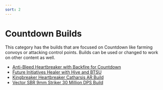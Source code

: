```yaml
---
sort: 2
---
```

# Countdown Builds

This category has the builds that are focused on Countdown like farming convoys
or attacking control points. Builds can be used or changed to work on other content as well.
- [Anti-Bleed Heartbreaker with Backfire for Countdown](Backfire-Heartbreaker-Anti-Bleed-Countdown-Build.md)
- [Future Initiatives Healer with Hive and BTSU](Future-Initiative-Hive-Healer.md)
- [Kingbreaker Heartbreaker Catharsis AR Build](Kingbreaker-Heartbreaker-Catharsis.md)
- [Vector SBR 9mm Striker 30 Million DPS Build](Vector-Striker-30Mill-DPS.md)